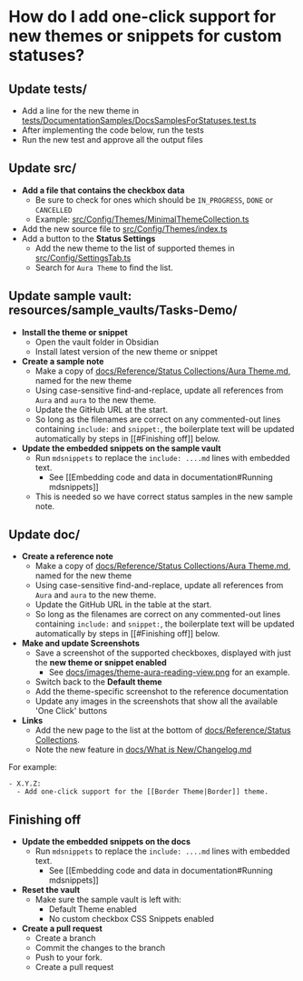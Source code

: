 # How do I add one-click support for new themes or snippets for custom statuses?

## Update tests/

- Add a line for the new theme in [tests/DocumentationSamples/DocsSamplesForStatuses.test.ts](https://github.com/obsidian-tasks-group/obsidian-tasks/blob/main/tests/DocumentationSamples/DocsSamplesForStatuses.test.ts)
- After implementing the code below, run the tests
- Run the new test and approve all the output files

## Update src/

- **Add a file that contains the checkbox data**
  - Be sure to check for ones which should be `IN_PROGRESS`, `DONE` or `CANCELLED`
  - Example: [src/Config/Themes/MinimalThemeCollection.ts](https://github.com/obsidian-tasks-group/obsidian-tasks/blob/main/src/Config/Themes/MinimalThemeCollection.ts)
- Add the new source file to [src/Config/Themes/index.ts](https://github.com/obsidian-tasks-group/obsidian-tasks/blob/main/src/Config/Themes/index.ts)
- Add a button to the **Status Settings**
  - Add the new theme to the list of supported themes in [src/Config/SettingsTab.ts](https://github.com/obsidian-tasks-group/obsidian-tasks/blob/main/src/Config/SettingsTab.ts)
  - Search for `Aura Theme` to find the list.

## Update sample vault: resources/sample_vaults/Tasks-Demo/

- **Install the theme or snippet**
  - Open the vault folder in Obsidian
  - Install latest version of the new theme or snippet
- **Create a sample note**
  - Make a copy of [docs/Reference/Status Collections/Aura Theme.md](https://github.com/obsidian-tasks-group/obsidian-tasks/blob/main/docs/Reference/Status%20Collections/Aura%20Theme.md), named for the new theme
  - Using case-sensitive find-and-replace, update all references from `Aura` and `aura` to the new theme.
  - Update the GitHub URL at the start.
  - So long as the filenames are correct on any commented-out lines containing `include:` and `snippet:`, the boilerplate text will be updated automatically by steps in [[#Finishing off]] below.
- **Update the embedded snippets on the sample vault**
  - Run `mdsnippets` to replace the `include: ....md` lines with embedded text.
    - See [[Embedding code and data in documentation#Running mdsnippets]]
  - This is needed so we have correct status samples in the new sample note.

## Update doc/

- **Create a reference note**
  - Make a copy of [docs/Reference/Status Collections/Aura Theme.md](https://github.com/obsidian-tasks-group/obsidian-tasks/blob/main/docs/Reference/Status%20Collections/Aura%20Theme.md), named for the new theme
  - Using case-sensitive find-and-replace, update all references from `Aura` and `aura` to the new theme.
  - Update the GitHub URL in the table at the start.
  - So long as the filenames are correct on any commented-out lines containing `include:` and `snippet:`, the boilerplate text will be updated automatically by steps in [[#Finishing off]] below.
- **Make and update Screenshots**
  - Save a screenshot of the supported checkboxes, displayed with just the **new theme or snippet enabled**
    - See [docs/images/theme-aura-reading-view.png](https://github.com/obsidian-tasks-group/obsidian-tasks/blob/main/docs/images/theme-aura-reading-view.png) for an example.
  - Switch back to the **Default theme**
  - Add the theme-specific screenshot to the reference documentation
  - Update any images in the screenshots that show all the available 'One Click' buttons
- **Links**
  - Add the new page to the list at the bottom of [docs/Reference/Status Collections](https://github.com/obsidian-tasks-group/obsidian-tasks/blob/main/docs/Reference/Status%20Collections/About%20Status%20Collections.md).
  - Note the new feature in [docs/What is New/Changelog.md](https://github.com/obsidian-tasks-group/obsidian-tasks/blob/main/docs/What%20is%20New/Changelog.md)

For example:

```text
- X.Y.Z:
  - Add one-click support for the [[Border Theme|Border]] theme.
```

## Finishing off

- **Update the embedded snippets on the docs**
  - Run `mdsnippets` to replace the `include: ....md` lines with embedded text.
    - See [[Embedding code and data in documentation#Running mdsnippets]]
- **Reset the vault**
  - Make sure the sample vault is left with:
    - Default Theme enabled
    - No custom checkbox CSS Snippets enabled
- **Create a pull request**
  - Create a branch
  - Commit the changes to the branch
  - Push to your fork.
  - Create a pull request
